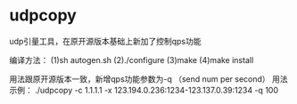 # udpcopy
udp引量工具，在原开源版本基础上新加了控制qps功能

编译方法：
(1)sh autogen.sh
(2)./configure
(3)make
(4)make install

用法跟原开源版本一致，新增qps功能参数为-q （send num per second）
用法示例：
./udpcopy -c 1.1.1.1 -x 123.194.0.236:1234-123.137.0.39:1234 -q 100
